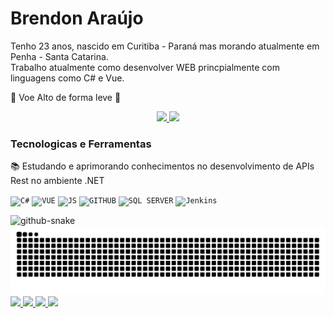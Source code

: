 <h1 align="left">Brendon Araújo</h1>

Tenho 23 anos, nascido em Curitiba - Paraná mas morando atualmente em Penha - Santa Catarina. <br>
Trabalho atualmente como desenvolver WEB princpialmente com linguagens como C# e Vue.

🤿 Voe Alto de forma leve 🎈

<p align="center">
    <a href="https://github.com/BrendonAraujo">
        <img height="180em" src="https://github-readme-stats-eight-theta.vercel.app/api?username=BrendonAraujo&show_icons=true&theme=algolia&include_all_commits=true&count_private=true"/>
        <img height="180em" src="https://github-readme-stats-eight-theta.vercel.app/api/top-langs/?username=BrendonAraujo&layout=compact&langs_count=8&theme=algolia"/>
    </a>
</p>

<h3>Tecnologicas e Ferramentas</h3>

📚 Estudando e aprimorando conhecimentos no desenvolvimento de APIs Rest no ambiente .NET

<code><img width="40px" src="https://cdn.jsdelivr.net/gh/devicons/devicon/icons/csharp/csharp-original.svg" title = "C#"/></code>
<code><img width="40px" src="https://cdn.jsdelivr.net/gh/devicons/devicon/icons/vuejs/vuejs-original.svg" title = "VUE"/></code>
<code><img width="40px" src="https://cdn.jsdelivr.net/gh/devicons/devicon/icons/javascript/javascript-original.svg" title = "JS"/></code>
<code><img width="40px" src="https://www.svgrepo.com/show/361181/github.svg" title = "GITHUB"/></code>
<code><img width="40px" src="https://img.icons8.com/color/480w/microsoft-sql-server.png" title = "SQL SERVER"/></code>
<code><img width="40px" src="https://cdn.jsdelivr.net/gh/devicons/devicon/icons/jenkins/jenkins-original.svg" title = "Jenkins"/></code>

<picture>
  <source media="(prefers-color-scheme: dark)" srcset="github-snake-dark.svg" />
  <source media="(prefers-color-scheme: light)" srcset="github-snake.svg" />
  <img alt="github-snake" src="github-snake.svg" />
</picture>

<picture>
  <source media="(prefers-color-scheme: dark)" srcset="https://raw.githubusercontent.com/BrendonAraujo/BrendonAraujo/output/github-contribution-grid-snake-dark.svg">
  <source media="(prefers-color-scheme: light)" srcset="https://raw.githubusercontent.com/BrendonAraujo/BrendonAraujo/output/github-contribution-grid-snake.svg">
  <img alt="github contribution grid snake animation" src="https://raw.githubusercontent.com/BrendonAraujo/BrendonAraujo/output/github-contribution-grid-snake.svg">
</picture>

<div align="left">

<a href="[https://www.linkedin.com/in/brendon-ara%C3%BAjo/](https://www.linkedin.com/in/brendon-araújo)" target="_blank" rel="nofollow">
	<img src="https://img.shields.io/badge/-LinkedIn-0077B5?style=for-the-badge&logo=Linkedin&logoColor=white">
</a>

<a href="https://www.instagram.com/bdonaraujo/" target="_blank" rel="nofollow">
    <img src="https://img.shields.io/badge/Instagram-E4405F?style=for-the-badge&amp;logo=instagram&amp;logoColor=white" style="max-width: 100%;">
</a>

<a title='Email: brendong.araujo@gmail.com' target="_blank" href="mailto:brendong.araujo@gmail.com">
	<img src="https://img.shields.io/badge/Gmail-D14836?style=for-the-badge&amp;logo=gmail&amp;logoColor=white" style="max-width: 100%;">
  </a> 
<a title='Telefone: +55 (47) 9 9992-3197' target="blank" href="https://wa.me/5547999923197">
    <img src="https://img.shields.io/badge/WhatsApp-25D366?style=for-the-badge&logo=whatsapp&logoColor=white" style="max-width: 100%;">
</a>   
</div>
